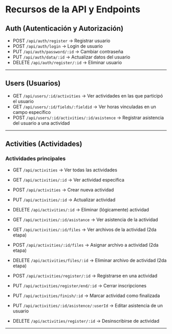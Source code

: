 # Recursos de la API y Endpoints

##  Auth (Autenticación y Autorización)

- POST   `/api/auth/register`             → Registrar usuario  
- POST   `/api/auth/login`                → Login de usuario  
- PUT    `/api/auth/password/:id`         → Cambiar contraseña  
- PUT    `/api/auth/data/:id`             → Actualizar datos del usuario  
- DELETE `/api/auth/register/:id`         → Eliminar usuario  

---

##  Users (Usuarios)

- GET    `/api/users/:id/activities`                        → Ver actividades en las que participó el usuario  
- GET    `/api/users/:id/fields/:fieldid`                  → Ver horas vinculadas en un campo específico  
- POST   `/api/users/:id/activities/:id/asistence`         → Registrar asistencia del usuario a una actividad  

---

##  Activities (Actividades)

### Actividades principales

- GET    `/api/activities`                         → Ver todas las actividades  
- GET    `/api/activities/:id`                     → Ver actividad específica  
- POST   `/api/activities`                         → Crear nueva actividad  
- PUT    `/api/activities/:id`                     → Actualizar actividad  
- DELETE `/api/activities/:id`                     → Eliminar (lógicamente) actividad  

- GET    `/api/activities/:id/asistance`           → Ver asistencia de la actividad  
- GET    `/api/activities/:id/files`               → Ver archivos de la actividad (2da etapa)  
- POST   `/api/activities/:id/files`               → Asignar archivo a actividad (2da etapa)  
- DELETE `/api/activities/files/:id`               → Eliminar archivo de actividad (2da etapa)  

- POST   `/api/activities/register/:id`            → Registrarse en una actividad  
- PUT    `/api/activities/register/end/:id`        → Cerrar inscripciones  
- PUT    `/api/activities/finish/:id`              → Marcar actividad como finalizada  
- PUT    `/api/activities/:id/asistence/:userId`   → Editar asistencia de un usuario  
- DELETE `/api/activities/register/:id`            → Desinscribirse de actividad  

---
